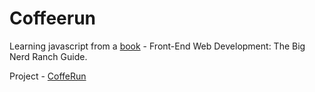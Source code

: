 # Coffeerun
Learning javascript from a [book](https://www.bignerdranch.com/books/front-end-web-development/) - Front-End Web Development: The Big Nerd Ranch Guide. 

Project - [CoffeRun](http://js-coffeerun.surge.sh/)
